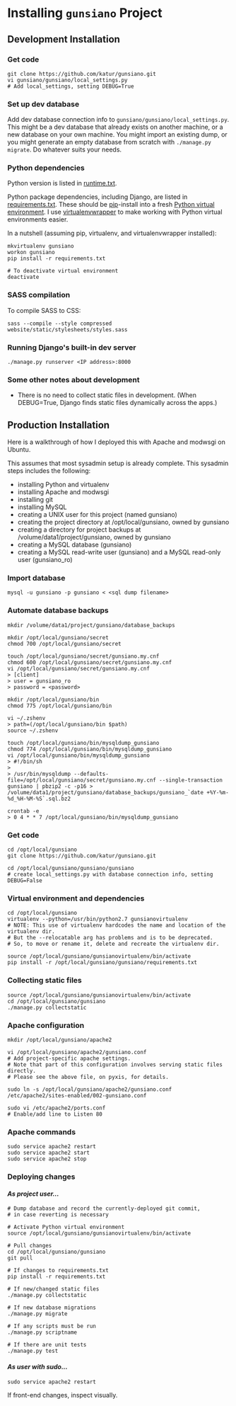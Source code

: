 # Installing `gunsiano` Project


## Development Installation


### Get code

```
git clone https://github.com/katur/gunsiano.git
vi gunsiano/gunsiano/local_settings.py
# Add local_settings, setting DEBUG=True
```


### Set up dev database

Add dev database connection info to `gunsiano/gunsiano/local_settings.py`.
This might be a dev database that already exists on another machine,
or a new database on your own machine.
You might import an existing dump, or you might generate an empty database
from scratch with `./manage.py migrate`. Do whatever suits your needs.


### Python dependencies

Python version is listed in [runtime.txt](runtime.txt).

Python package dependencies, including Django,
are listed in [requirements.txt](requirements.txt).
These should be [pip](https://pypi.python.org/pypi/pip)-install into a fresh
[Python virtual environment](http://virtualenv.readthedocs.org/). I use
[virtualenvwrapper](http://virtualenvwrapper.readthedocs.org/en/latest/)
to make working with Python virtual environments easier.

In a nutshell (assuming pip, virtualenv, and virtualenvwrapper installed):
```
mkvirtualenv gunsiano
workon gunsiano
pip install -r requirements.txt

# To deactivate virtual environment
deactivate
```


### SASS compilation

To compile SASS to CSS:
```
sass --compile --style compressed website/static/stylesheets/styles.sass
```


### Running Django's built-in dev server

```
./manage.py runserver <IP address>:8000
```


### Some other notes about development

- There is no need to collect static files in development.
(When DEBUG=True, Django finds static files dynamically across the apps.)



## Production Installation

Here is a walkthrough of how I deployed this with Apache and modwsgi on Ubuntu.

This assumes that most sysadmin setup is already complete.
This sysadmin steps includes the following:

- installing Python and virtualenv
- installing Apache and modwsgi
- installing git
- installing MySQL
- creating a UNIX user for this project (named gunsiano)
- creating the project directory at /opt/local/gunsiano, owned by gunsiano
- creating a directory for project backups at /volume/data1/project/gunsiano, owned by gunsiano
- creating a MySQL database (gunsiano)
- creating a MySQL read-write user (gunsiano) and a MySQL read-only user (gunsiano_ro)


### Import database

```
mysql -u gunsiano -p gunsiano < <sql dump filename>
```


### Automate database backups

```
mkdir /volume/data1/project/gunsiano/database_backups

mkdir /opt/local/gunsiano/secret
chmod 700 /opt/local/gunsiano/secret

touch /opt/local/gunsiano/secret/gunsiano.my.cnf
chmod 600 /opt/local/gunsiano/secret/gunsiano.my.cnf
vi /opt/local/gunsiano/secret/gunsiano.my.cnf
> [client]
> user = gunsiano_ro
> password = <password>

mkdir /opt/local/gunsiano/bin
chmod 775 /opt/local/gunsiano/bin

vi ~/.zshenv
> path=(/opt/local/gunsiano/bin $path)
source ~/.zshenv

touch /opt/local/gunsiano/bin/mysqldump_gunsiano
chmod 774 /opt/local/gunsiano/bin/mysqldump_gunsiano
vi /opt/local/gunsiano/bin/mysqldump_gunsiano
> #!/bin/sh
>
> /usr/bin/mysqldump --defaults-file=/opt/local/gunsiano/secret/gunsiano.my.cnf --single-transaction gunsiano | pbzip2 -c -p16 > /volume/data1/project/gunsiano/database_backups/gunsiano_`date +%Y-%m-%d_%H-%M-%S`.sql.bz2

crontab -e
> 0 4 * * 7 /opt/local/gunsiano/bin/mysqldump_gunsiano
```


### Get code

```
cd /opt/local/gunsiano
git clone https://github.com/katur/gunsiano.git

cd /opt/local/gunsiano/gunsiano/gunsiano
# create local_settings.py with database connection info, setting DEBUG=False
```


### Virtual environment and dependencies

```
cd /opt/local/gunsiano
virtualenv --python=/usr/bin/python2.7 gunsianovirtualenv
# NOTE: This use of virtualenv hardcodes the name and location of the virtualenv dir.
# But the --relocatable arg has problems and is to be deprecated.
# So, to move or rename it, delete and recreate the virtualenv dir.

source /opt/local/gunsiano/gunsianovirtualenv/bin/activate
pip install -r /opt/local/gunsiano/gunsiano/requirements.txt
```


### Collecting static files

```
source /opt/local/gunsiano/gunsianovirtualenv/bin/activate
cd /opt/local/gunsiano/gunsiano
./manage.py collectstatic
```


### Apache configuration

```
mkdir /opt/local/gunsiano/apache2

vi /opt/local/gunsiano/apache2/gunsiano.conf
# Add project-specific apache settings.
# Note that part of this configuration involves serving static files directly.
# Please see the above file, on pyxis, for details.

sudo ln -s /opt/local/gunsiano/apache2/gunsiano.conf /etc/apache2/sites-enabled/002-gunsiano.conf

sudo vi /etc/apache2/ports.conf
# Enable/add line to Listen 80
```


### Apache commands
```
sudo service apache2 restart
sudo service apache2 start
sudo service apache2 stop
```


### Deploying changes

#### *As project user...*
```
# Dump database and record the currently-deployed git commit,
# in case reverting is necessary

# Activate Python virtual environment
source /opt/local/gunsiano/gunsianovirtualenv/bin/activate

# Pull changes
cd /opt/local/gunsiano/gunsiano
git pull

# If changes to requirements.txt
pip install -r requirements.txt

# If new/changed static files
./manage.py collectstatic

# If new database migrations
./manage.py migrate

# If any scripts must be run
./manage.py scriptname

# If there are unit tests
./manage.py test
```

#### *As user with sudo...*
```
sudo service apache2 restart
```

If front-end changes, inspect visually.
